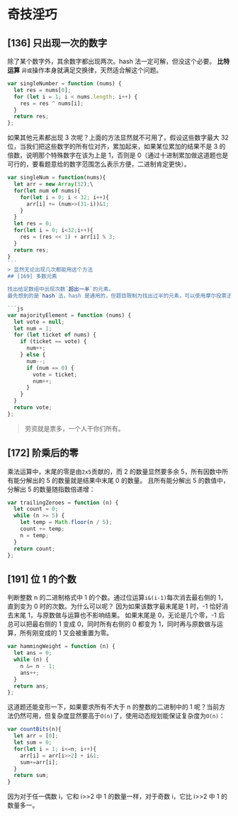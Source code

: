# 奇技淫巧

## [136] 只出现一次的数字

除了某个数字外，其余数字都出现两次。hash 法一定可解，但没这个必要。
**比特运算**
`异或`操作本身就满足交换律，天然适合解这个问题。

```js
var singleNumber = function (nums) {
  let res = nums[0];
  for (let i = 1; i < nums.length; i++) {
    res = res ^ nums[i];
  }
  return res;
};
```

如果其他元素都出现 3 次呢？上面的方法显然就不可用了，假设这些数字最大 32 位，当我们把这些数字的所有位对齐，累加起来，如果某位累加的结果不是 3 的倍数，说明那个特殊数字在该为上是 1，否则是 0（通过十进制累加做这道题也是可行的，要看题意给的数字范围怎么表示方便，二进制肯定更快）。

````js
var singleNum = function(nums){
  let arr = new Array(32);\
  for(let num of nums){
    for(let i = 0; i < 32; i++){
      arr[i] += (num>>(31-i))&1;
    }
  }
  let res = 0;
  for(let i = 0; i<32;i++){
    res = (res << 1) + arr[i] % 3;
  }
  return res;
}
```
> 显然无论出现几次都能用这个方法
## [169] 多数元素

找出给定数组中出现次数`超出一半`的元素。
最先想到的是`hash`法，hash 是通用的，但题目限制为找出过半的元素，可以使用摩尔投票法：

```js
var majorityElement = function (nums) {
  let vote = null;
  let num = 1;
  for (let ticket of nums) {
    if (ticket == vote) {
      num++;
    } else {
      num--;
      if (num == 0) {
        vote = ticket;
        num++;
      }
    }
  }
  return vote;
};
````

> 劳资就是票多，一个人干你们所有。

## [172] 阶乘后的零

乘法运算中，末尾的零是由`2x5`贡献的，而 2 的数量显然要多余 5，所有因数中所有能分解出的 5 的数量就是结果中末尾 0 的数量。
且所有能分解出 5 的数值中，分解出 5 的数量随指数倍递增：

```js
var trailingZeroes = function (n) {
  let count = 0;
  while (n >= 5) {
    let temp = Math.floor(n / 5);
    count += temp;
    n = temp;
  }
  return count;
};
```

## [191] 位 1 的个数

判断整数 n 的二进制格式中 1 的个数。通过位运算`i&(i-1)`每次消去最右侧的 1，直到变为 0 时的次数。为什么可以呢？
因为如果该数字最末尾是 1 时，-1 恰好消去末尾 1，与原数做与运算也不影响结果。
如果末尾是 0，无论是几个零，-1 后总可以把最右侧的 1 变成 0，同时所有右侧的 0 都变为 1，同时再与原数做与运算，所有刚变成的 1 又会被重置为零。

```js
var hammingWeight = function (n) {
  let ans = 0;
  while (n) {
    n &= n - 1;
    ans++;
  }
  return ans;
};
```

这道题还能变形一下，如果要求所有不大于 n 的整数的二进制中的 1 呢？当前方法仍然可用，但复杂度显然要高于`O(n)`了，使用动态规划能保证复杂度为`O(n)`：

```js
var countBits(n){
  let arr = [0];
  let sum = 0;
  for(let i = 1; i<=n; i++){
    arr[i] = arr[i>>2] + i&1;
    sum+=arr[i];
  }
  return sum;
}
```

因为对于任一偶数 i，它和 i>>2 中 1 的数量一样，对于奇数 i，它比 i>>2 中 1 的数量多一。
